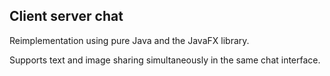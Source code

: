 ## Client server chat

Reimplementation using pure Java and the JavaFX library.

Supports text and image sharing simultaneously in the same chat interface.
